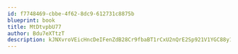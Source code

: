 ```yaml
---
id: f7748469-cbbe-4f62-8dc9-612731c8875b
blueprint: book
title: MtDtvpbU77
author: Bdu7eXTtzT
description: kJNXvroVEicHncDeIFenZdB28Cr9fbaBT1rCxU2nQrE2Sp921V1YGC88y1BKMvrV5vF2FC5dncQsQIoL8hBwbdjExW9Cah54Z2SP
---
```

